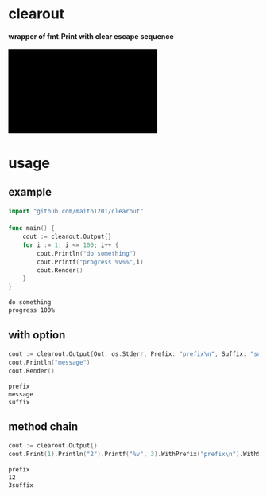 # clearout
#### wrapper of fmt.Print with clear escape sequence

![](./sample.gif)

# usage

## example

```main.go
import "github.com/maito1201/clearout"

func main() {
    cout := clearout.Output{}
    for i := 1; i <= 100; i++ {
        cout.Println("do something")
        cout.Printf("progress %v%%",i)
        cout.Render()
    }
}
```

```
do something
progress 100%
```

## with option

```main.go
cout := clearout.Output{Out: os.Stderr, Prefix: "prefix\n", Suffix: "suffix\n"}
cout.Println("message")
cout.Render()
```

```
prefix
message
suffix
```

## method chain

```main.go
cout := clearout.Output{}
cout.Print(1).Println("2").Printf("%v", 3).WithPrefix("prefix\n").WithSuffix("suffix\n").Render()
```

```
prefix
12
3suffix
```